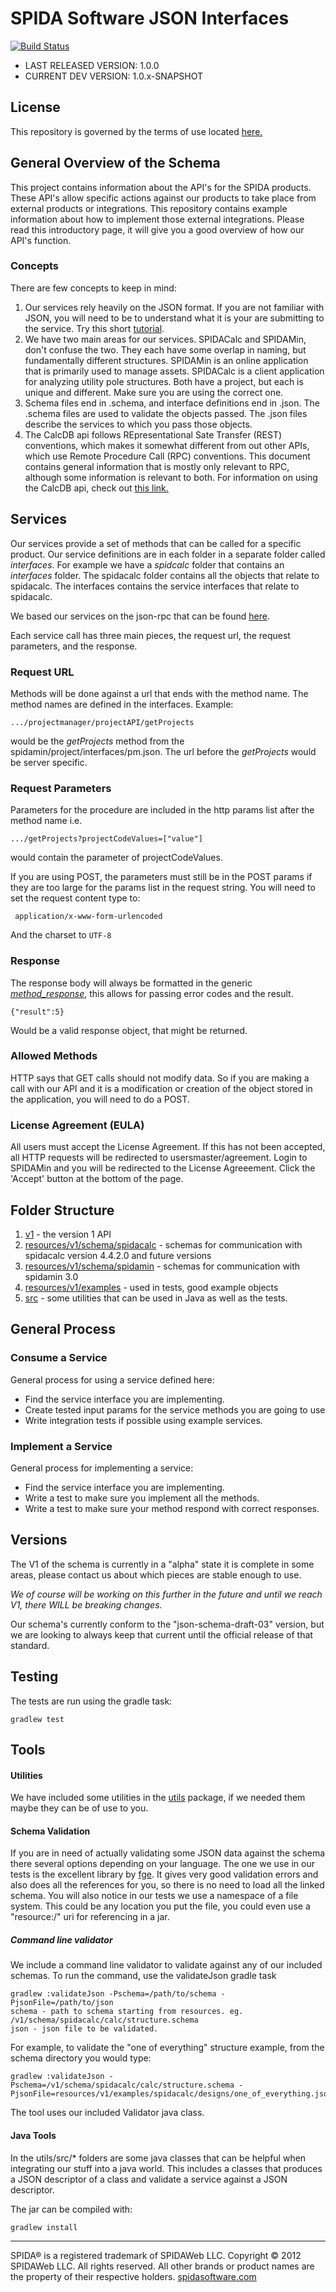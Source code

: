 SPIDA Software JSON Interfaces
==============================

[![Build Status](https://secure.travis-ci.org/spidasoftware/schema.png)](http://travis-ci.org/spidasoftware/schema)

* LAST RELEASED VERSION: 1.0.0
* CURRENT DEV VERSION:   1.0.x-SNAPSHOT

License
-------
This repository is governed by the terms of use located [here.](https://github.com/spidasoftware/schema/raw/master/2013_10_25%20SPIDA%20API%20Terms%20of%20Service.pdf)

General Overview of the Schema
--------------------------------

This project contains information about the API's for the SPIDA products.  These API's allow specific actions against our products to take place from
external products or integrations.  This repository contains example information about how to implement those external integrations.  Please read this introductory page, it
will give you a good overview of how our API's function.

### Concepts

There are few concepts to keep in mind:

1. Our services rely heavily on the JSON format.  If you are not familiar with JSON, you will need to be to understand what it is your are submitting to the service.  Try this short [tutorial](http://www.w3schools.com/json/default.asp).
2. We have two main areas for our services. SPIDACalc and SPIDAMin, don't confuse the two.  They each have some overlap in naming, but fundamentally different structures.  SPIDAMin is an online application that is primarily used to manage assets.  SPIDACalc is a client application for analyzing utility pole structures.  Both have a project, but each is unique and different.  Make sure you are using the correct one.
3. Schema files end in .schema, and interface definitions end in .json.  The .schema files are used to validate the objects passed. The .json files describe the services to which you pass those objects.
4. The CalcDB api follows REpresentational Sate Transfer (REST) conventions, which makes it somewhat different from out other APIs, which use Remote Procedure Call (RPC) conventions. This document contains general information that is mostly only relevant to RPC, although some information is relevant to both. For information on using the CalcDB api, check out [this link.](http://github.com/spidasoftware/schema/blob/master/resources/v1/schema/calcdb/interfaces)

Services
------------

Our services provide a set of methods that can be called for a specific product.  Our service definitions are in each folder in a separate folder called _interfaces_.  For example we have a _spidcalc_ folder that contains an _interfaces_ folder.  The spidacalc folder contains all the objects that relate to spidacalc.  The interfaces contains the service interfaces that relate to spidacalc.

We based our services on the json-rpc that can be found [here](http://www.simple-is-better.org/json-rpc/jsonrpc20-schema-service-descriptor.html).  

Each service call has three main pieces, the request url, the request parameters, and the response.

### Request URL

Methods will be done against a url that ends with the method name.  The method names are defined in the interfaces.  Example: 

    .../projectmanager/projectAPI/getProjects

would be the _getProjects_ method from the spidamin/project/interfaces/pm.json.  The url before the _getProjects_ would be server specific.

### Request Parameters

Parameters for the procedure are included in the http params list after the method name i.e. 

    .../getProjects?projectCodeValues=["value"]

would contain the parameter of projectCodeValues.

If you are using POST, the parameters must still be in the POST params if they are too large for the params list in the request string. You will need to set the request content type to:

     application/x-www-form-urlencoded

And the charset to `UTF-8`

### Response 

The response body will always be formatted in the generic [_method\_response_](resources/v1/general/method_response.schema), this allows for passing error codes and the result. 

    {"result":5}

Would be a valid response object, that might be returned.

### Allowed Methods

HTTP says that GET calls should not modify data.  So if you are making a call with our API and it is a modification or creation of the object stored in the application, you will need to do a POST. 

### License Agreement (EULA)

All users must accept the License Agreement.  If this has not been accepted, all HTTP requests will be redirected to usersmaster/agreement.  Login to SPIDAMin and you will be redirected to the License Agreeement.  Click the 'Accept' button at the bottom of the page.

Folder Structure
--------------------

1. [v1](v1) - the version 1 API
  1. [resources/v1/schema/spidacalc](resources/v1/schema/spidacalc) - schemas for communication with spidacalc version 4.4.2.0 and future versions
  1. [resources/v1/schema/spidamin](resources/v1/schema/spidamin) - schemas for communication with spidamin 3.0
  1. [resources/v1/examples](resources/v1/examples) - used in tests, good example objects
1. [src](src) - some utilities that can be used in Java as well as the tests.

General Process
------------------

### Consume a Service

General process for using a service defined here:
* Find the service interface you are implementing.
* Create tested input params for the service methods you are going to use
* Write integration tests if possible using example services.

### Implement a Service

General process for implementing a service:
* Find the service interface you are implementing.
* Write a test to make sure you implement all the methods.
* Write a test to make sure your method respond with correct responses.

Versions
--------

The V1 of the schema is currently in a "alpha" state it is complete in some areas, please contact us about which pieces are stable enough to use.  

*We of course will be working on this further in the future and until we reach V1, there WILL be breaking changes.*

Our schema's currently conform to the "json-schema-draft-03" version, but we are looking to always keep that current until the official release of that standard.

Testing
-------

The tests are run using the gradle task:

```
gradlew test
```

Tools
-----

#### Utilities

We have included some utilities in the [utils](src/main/groovy/com/spidasoftware/schema/utils) package, if we needed them maybe they can be of use to you.

#### Schema Validation

If you are in need of actually validating some JSON data against the schema there several options depending on your language.  The one we use in our tests is the excellent library by [fge](https://github.com/fge/json-schema-validator).  It gives very good validation errors and also does all the references for you, so there is no need to load all the linked schema.  You will also notice in our tests we use a namespace of a file system.  This could be any location you put the file, you could even use a "resource:/" uri for referencing in a jar.

##### Command line validator

We include a command line validator to validate against any of our included schemas. To run the command, use the validateJson gradle task

    gradlew :validateJson -Pschema=/path/to/schema -PjsonFile=/path/to/json
    schema - path to schema starting from resources. eg. /v1/schema/spidacalc/calc/structure.schema
    json - json file to be validated.

For example, to validate the "one of everything" structure example, from the schema directory you would type:

    gradlew :validateJson -Pschema=/v1/schema/spidacalc/calc/structure.schema -PjsonFile=resources/v1/examples/spidacalc/designs/one_of_everything.json

The tool uses our included Validator java class.

#### Java Tools

In the utils/src/* folders are some java classes that can be helpful when integrating our stuff into a java world.  This includes a classes that produces a JSON descriptor of a class and validate a service against a JSON descriptor.

The jar can be compiled with:
    
    gradlew install

***

SPIDA® is a registered trademark of SPIDAWeb LLC. Copyright © 2012 SPIDAWeb LLC. All rights reserved. All other brands or product names are the property of their respective holders.
[spidasoftware.com](http://www.spidasoftware.com/)
